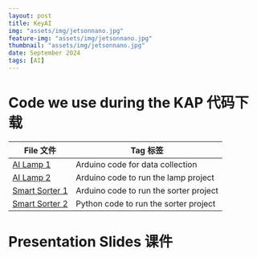 ```yaml
---
layout: post
title: KeyAI
img: "assets/img/jetsonnano.jpg"
feature-img: "assets/img/jetsonnano.jpg"
thumbnail: "assets/img/jetsonnano.jpg"
date: September 2024
tags: [AI]
---
```

# Code we use during the KAP 代码下载
| File 文件 | Tag 标签 |
|----------|----------|
| [AI Lamp 1](https://github.com/JeremyZXi/jeremyzxi.github.io/raw/master/files/lamp_dataCollection.zip) | Arduino code for data collection | 
| [AI Lamp 2](https://github.com/JeremyZXi/jeremyzxi.github.io/raw/master/files/lamp_run.zip) | Arduino code to run the lamp project | 
| [Smart Sorter 1](https://github.com/JeremyZXi/jeremyzxi.github.io/raw/master/files/sorter.zip) | Arduino code to run the sorter project | 
| [Smart Sorter 2](https://github.com/JeremyZXi/jeremyzxi.github.io/raw/master/files/Sorter-inference.ipynb) | Python code to run the sorter project | 

# Presentation Slides 课件
